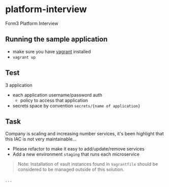 # platform-interview
Form3 Platform Interview


## Running the sample application
- make sure you have [vagrant](https://www.vagrantup.com/downloads) installed
- `vagrant up`


## Test

3 application
- each application username/password auth
   - policy to access that application
- secrets space by convention `secrets/{name of application}`


## Task
Company is scaling and increasing number services, it's been highlight that this IAC is not very maintainable...

- Please refactor to make it easy to add/update/remove services
- Add a new environment `staging` that runs each microservice

> Note: Installation of vault instances found in `Vagrantfile` should be considered to be managed outside of this solution. 


````

```